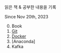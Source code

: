 ﻿읽은 책 & 공부한 내용을 기록

Since Nov 20th, 2023

0. Book
1. [Git](https://github.com/spiders22v/TIL/tree/main/git)
2. [Docker](https://github.com/spiders22v/TIL/tree/main/docker)
3. [Anaconda]
4. Kafka


